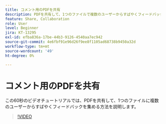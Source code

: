 ```yaml
---
title: コメント用のPDFを共有
description: PDFを共有して、1つのファイルで複数のユーザーからすばやくフィードバックを集める方法を説明します
feature: Share, Collaboration
role: User
level: Beginner
jira: KT-13295
exl-id: efba836a-17be-44b3-9126-4540aa7ec942
source-git-commit: 4e6fbf91e96d26f9ee8f1105ad68738b9450a32d
workflow-type: tm+mt
source-wordcount: '49'
ht-degree: 0%

---
```


# コメント用のPDFを共有

この60秒のビデオチュートリアルでは、PDFを共有して、1つのファイルに複数のユーザーからすばやくフィードバックを集める方法を説明します。

>[!VIDEO](https://video.tv.adobe.com/v/340769?quality=12&learn=on&hidetitle=true)
